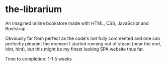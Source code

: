 # the-librarium
An imagined online bookstore made with HTML, CSS, JavaScript and Bootstrap.

Obviously far from perfect as the code's not fully commented and one can perfectly pinpoint the moment I started running out of steam (near the end, hint, hint), but this might be my finest looking SPA website thus far.

Time to completion: 1-1.5 weeks
